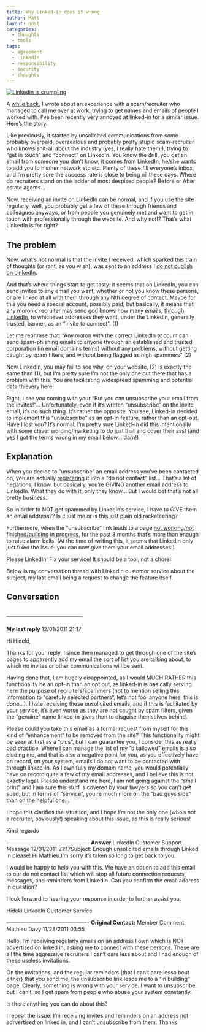 ```yaml
---
title: Why Linked-in does it wrong
author: Matt
layout: post
categories:
  - thoughts
  - tools
tags:
  - agreement
  - LinkedIn
  - responsibility
  - security
  - thoughts
---
```

<p class="attachement"><a href="http://blog.ekynoxe.com/2011/12/05/why-linked-in-does-it-wrong/" title="Linkedin is crumpling"><img src="http://blog.ekynoxe.com/wp-content/uploads/2011/12/linkedin-logo.jpg" alt="Linkedin is crumpling" /></a></p>

A [while back][1], I wrote about an experience with a scam/recruiter who managed to call me over at work, trying to get names and emails of people I worked with. I&#8217;ve been recently very annoyed at linked-in for a similar issue. Here&#8217;s the story.<!--more-->

Like previously, it started by unsolicited communications from some probably overpaid, overzealous and probably pretty stupid scam-recruiter who knows shit-all about the industry (yes, I really hate them!), trying to &#8220;get in touch&#8221; and &#8220;connect&#8221; on LinkedIn. You know the drill, you get an email from someone you don&#8217;t know, it comes from LinkedIn, he/she wants to add you to his/her network etc etc. Plenty of these fill everyone&#8217;s inbox, and I&#8217;m pretty sure the success rate is close to being nil these days. Where do recruiters stand on the ladder of most despised people? Before or After estate agents&#8230;

Now, receiving an invite on LinkedIn can be normal, and if you use the site regularly, well, you probably get a few of these through friends and colleagues anyways, or from people you genuinely met and want to get in touch with professionally through the website. And why not!? That&#8217;s what LinkedIn is for right?

## The problem

Now, what&#8217;s not normal is that the invite I received, which sparked this train of thoughts (or rant, as you wish), was sent to an address I <span style="text-decoration: underline;">do not publish on LinkedIn</span>.

And that&#8217;s where things start to get tasty: it seems that on LinkedIn, you can send invites to any email you want, whether or not you know these persons, or are linked at all with them through any Nth degree of contact. Maybe for this you need a special account, possibly paid, but basically, it means that any moronic recruiter may send god knows how many emails, <span style="text-decoration: underline;">through LinkedIn</span>, to whichever addresses they want, under the LinkedIn, generally trusted, banner, as an &#8220;invite to connect&#8221;. (1)

Let me rephrase that: &#8220;Any moron with the correct LinkedIn account can send spam-phishing emails to anyone through an established and trusted corporation (in email domains terms) without any problems, without getting caught by spam filters, and without being flagged as high spammers&#8221; (2)

Now LinkedIn, you may fail to see why, on your website, (2) is exactly the same than (1), but I&#8217;m pretty sure I&#8217;m not the only one out there that has a problem with this. You are facilitating widespread spamming and potential data thievery here!

Right, I see you coming with your &#8220;But you can unsubscribe your email from the invites!&#8221;&#8230; Unfortunately, even if it&#8217;s written &#8220;unsubscribe&#8221; on the invite email, it&#8217;s no such thing. It&#8217;s rather the opposite. You see, Linked-in decided to implement this &#8220;unsubscribe&#8221; as an opt-in feature, rather than an opt-out. Have I lost you? It&#8217;s normal, I&#8217;m pretty sure Linked-in did this intentionally with some clever wording/marketing to do just that and cover their ass! (and yes I got the terms wrong in my email below&#8230; darn!)

## Explanation

When you decide to &#8220;unsubscribe&#8221; an email address you&#8217;ve been contacted on, you are actually <span style="text-decoration: underline;">registering</span> it into a &#8220;do not contact&#8221; list&#8230; That&#8217;s a lot of negations, I know, but basically, you&#8217;re GIVING another email address to LinkedIn. What they do with it, only they know&#8230; But I would bet that&#8217;s not all pretty business.

So in order to NOT get spammed by LinkedIn&#8217;s service, I have to GIVE them an email address?? Is it just me or is this just plain old racketeering?

Furthermore, when the &#8220;unsubscribe&#8221; link leads to a page <span style="text-decoration: underline;">not working/not finished/building in progress</span>, for the past 3 months that&#8217;s more than enough to raise alarm bells. (At the time of writing this, it seems that LinkedIn only just fixed the issue: you can now give them your email addresses!)

Please LinkedIn! Fix your service! It should be a tool, not a chore!

Below is my conversation thread with LinkedIn customer service about the subject, my last email being a request to change the feature itself.

## Conversation

## <span class="Apple-style-span" style="font-size: 13px; font-weight: normal;">&#8212;&#8212;&#8212;&#8212;&#8212;&#8212;&#8212;&#8212;&#8212;&#8212;&#8212;&#8212;&#8212;&#8212;&#8212;-</span>

**My last reply**
12/01/2011 21:17

Hi Hideki,

Thanks for your reply, I since then managed to get through one of the site&#8217;s pages to apparently add my email the sort of list you are talking about, to which no invites or other communications will be sent.

Having done that, I am hugely disappointed, as I would MUCH RATHER this functionality be an opt-in than an opt out, as linked-in is basically serving here the purpose of recruiters/spammers (not to mention selling this information to &#8220;carefuly selected partners&#8221;, let&#8217;s not fool anyone here, this is done&#8230;). I hate receiving these unsolicited emails, and if this is facilitated by your service, it&#8217;s even worse as they are not caught by spam filters, given the &#8220;genuine&#8221; name linked-in gives then to disguise themselves behind.

Please could you take this email as a formal request from myself for this kind of &#8220;enhancement&#8221; to be removed from the site? This functionality might be seen at first as a &#8220;plus&#8221;, but I can guarantee you, I consider this as really bad practice. Where I can manage the list of my &#8220;disallowed&#8221; emails is also eluding me, and that is also a negative point for you, as you effectively have on record, on your system, emails I do not want to be contacted with through linked-in. As I own fully my domain name, you would potentially have on record quite a few of my email addresses, and I believe this is not exactly legal. Please understand me here, I am not going against the &#8220;small print&#8221; and I am sure this stuff is covered by your lawyers so you can&#8217;t get sued, but in terms of &#8220;service&#8221;, you&#8217;re much more on the &#8220;bad guys side&#8221; than on the helpful one&#8230;

I hope this clarifies the situation, and I hope I&#8217;m not the only one (who&#8217;s not a recruiter, obviously!) speaking about this issue, as this is really serious!

Kind regards

&#8212;&#8212;&#8212;&#8212;&#8212;&#8212;&#8212;&#8212;&#8212;&#8212;&#8212;&#8212;&#8212;&#8212;&#8212;-
**Answer**
LinkedIn Customer Support Message 12/01/2011 21:17Subject: Enough unsolicited emails through Linked in please!
Hi Mathieu,I&#8217;m sorry it&#8217;s taken so long to get back to you.

I would be happy to help you with this. We have an option to add this email to our do not contact list which will stop all future connection requests, messages, and reminders from LinkedIn. Can you confirm the email address in question?

I look forward to hearing your response in order to further assist you.

Hideki
LinkedIn Customer Service

&#8212;&#8212;&#8212;&#8212;&#8212;&#8212;&#8212;&#8212;&#8212;&#8212;&#8212;&#8212;&#8212;&#8212;&#8212;-
**Original Contact:**
Member Comment: Mathieu Davy 11/28/2011 03:55

Hello, I&#8217;m receiving regularly emails on an address I own which is NOT advertised on linked in, asking me to connect with these persons. These are all the time aggressive recruiters I can&#8217;t care less about and I had enough of these useless invitations.

On the invitations, and the regular reminders (that I can&#8217;t care lessa bout either) that you send me, the unsubscribe link leads me to a &#8220;in building&#8221; page. Clearly, something is wrong with your service.
I want to unsubscribe, but I can&#8217;t, so I get spam from people who abuse your system constantly.

Is there anything you can do about this?

I repeat the issue: I&#8217;m receiving invites and reminders on an address not adrvertised on linked in, and I can&#8217;t unsubscribe from them.
Thanks

 [1]: http://blog.ekynoxe.com/2011/08/17/recruiters-scammers/ "Recruiters = Scammers?"